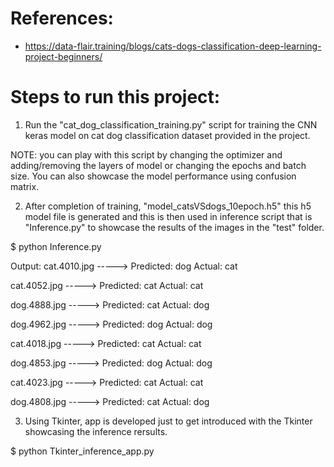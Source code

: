 # References:

- https://data-flair.training/blogs/cats-dogs-classification-deep-learning-project-beginners/


# Steps to run this project:

1) Run the "cat_dog_classification_training.py" script for training the CNN keras model on cat dog classification dataset provided in the project.

NOTE: you can play with this script by changing the optimizer and adding/removing the layers of model or changing the epochs and batch size. You can also showcase the model performance using confusion matrix.

2) After completion of training, "model_catsVSdogs_10epoch.h5" this h5 model file is generated and this is then used in inference script that is "Inference.py" to showcase the results of the images in the "test" folder.

$ python Inference.py

Output:
 cat.4010.jpg ----->	Predicted:  dog 	Actual:  cat

 cat.4052.jpg ----->	Predicted:  cat 	Actual:  cat

 dog.4888.jpg ----->	Predicted:  cat 	Actual:  dog

 dog.4962.jpg ----->	Predicted:  dog 	Actual:  dog

 cat.4018.jpg ----->	Predicted:  cat 	Actual:  cat

 dog.4853.jpg ----->	Predicted:  dog 	Actual:  dog

 cat.4023.jpg ----->	Predicted:  cat 	Actual:  cat

 dog.4808.jpg ----->	Predicted:  cat 	Actual:  dog

3) Using Tkinter, app is developed just to get introduced with the Tkinter showcasing the inference rersults.

$ python Tkinter_inference_app.py
